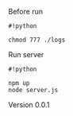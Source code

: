 Before run

```
#!python

chmod 777 ./logs
```


    

Run server
```
#!python

npm up
node server.js
```
   

Version
    0.0.1